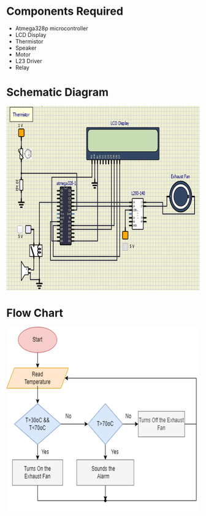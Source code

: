 # Components Required
* Atmega328p microcontroller
* LCD Display
* Thermistor
* Speaker
* Motor
* L23 Driver
* Relay


# Schematic Diagram


<img src="https://github.com/Suneesh-S/M2_Automatic-Exhaust-Fan/blob/dfeb6998d782f4e46345544cea7c79ba0c82ced2/2_Architecture/Schematic%20Diagram.png" width="720" height="480">

# Flow Chart

<img src="https://github.com/Suneesh-S/M2_Automatic-Exhaust-Fan/blob/dfeb6998d782f4e46345544cea7c79ba0c82ced2/2_Architecture/project%20Flowcart.png" width="720" height="480">
